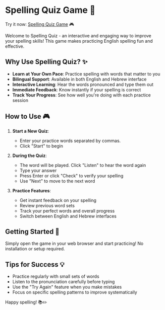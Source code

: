 # Spelling Quiz Game 🎯

Try it now: [Spelling Quiz Game](https://eladmoshe.github.io/spelling-quiz-game/) 🎮

Welcome to Spelling Quiz - an interactive and engaging way to improve your spelling skills! This game makes practicing English spelling fun and effective.

## Why Use Spelling Quiz? ✨

- **Learn at Your Own Pace**: Practice spelling with words that matter to you
- **Bilingual Support**: Available in both English and Hebrew interface
- **Interactive Learning**: Hear the words pronounced and type them out
- **Immediate Feedback**: Know instantly if your spelling is correct
- **Track Your Progress**: See how well you're doing with each practice session

## How to Use 🎮

1. **Start a New Quiz**:
   - Enter your practice words separated by commas. 
   - Click "Start" to begin
   
2. **During the Quiz**:
   - The word will be played. Click "Listen" to hear the word again
   - Type your answer
   - Press Enter or click "Check" to verify your spelling
   - Use "Next" to move to the next word

3. **Practice Features**:
   - Get instant feedback on your spelling
   - Review previous word sets
   - Track your perfect words and overall progress
   - Switch between English and Hebrew interfaces

## Getting Started 🚀

Simply open the game in your web browser and start practicing! No installation or setup required.

## Tips for Success 💡

- Practice regularly with small sets of words
- Listen to the pronunciation carefully before typing
- Use the "Try Again" feature when you make mistakes
- Focus on specific spelling patterns to improve systematically

Happy spelling! 📚✏️
